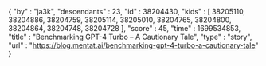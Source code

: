 {
  "by" : "ja3k",
  "descendants" : 23,
  "id" : 38204430,
  "kids" : [ 38205110, 38204886, 38204759, 38205114, 38205010, 38204765, 38204800, 38204864, 38204748, 38204728 ],
  "score" : 45,
  "time" : 1699534853,
  "title" : "Benchmarking GPT-4 Turbo – A Cautionary Tale",
  "type" : "story",
  "url" : "https://blog.mentat.ai/benchmarking-gpt-4-turbo-a-cautionary-tale"
}
